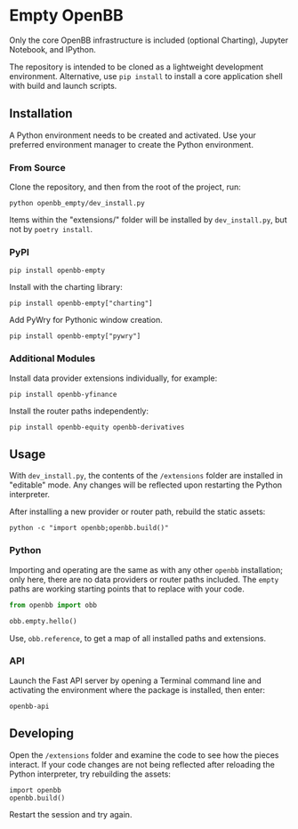 # Empty OpenBB

Only the core OpenBB infrastructure is included (optional Charting), Jupyter Notebook, and IPython.

The repository is intended to be cloned as a lightweight development environment. 
Alternative, use `pip install` to install a core application shell with build and launch scripts.

## Installation

A Python environment needs to be created and activated. Use your preferred environment manager to create the Python environment.

### From Source

Clone the repository, and then from the root of the project, run:

```console
python openbb_empty/dev_install.py
```

Items within the "extensions/" folder will be installed by `dev_install.py`, but not by `poetry install`.

### PyPI

```console
pip install openbb-empty
```

Install with the charting library:

```console
pip install openbb-empty["charting"]
```

Add PyWry for Pythonic window creation.

```console
pip install openbb-empty["pywry"]
```

### Additional Modules

Install data provider extensions individually, for example:

```console
pip install openbb-yfinance
```

Install the router paths independently:

```console
pip install openbb-equity openbb-derivatives
```

## Usage

With `dev_install.py`, the contents of the `/extensions` folder are installed in "editable" mode. Any changes will be reflected upon restarting the Python interpreter.

After installing a new provider or router path, rebuild the static assets:

```console
python -c "import openbb;openbb.build()"
```

### Python

Importing and operating are the same as with any other `openbb` installation; only here, there are no data providers or router paths included.
The `empty` paths are working starting points that to replace with your code.

```python
from openbb import obb

obb.empty.hello()
```

Use, `obb.reference`, to get a map of all installed paths and extensions.

### API

Launch the Fast API server by opening a Terminal command line and activating the environment where the package is installed, then enter:

```console
openbb-api
```

## Developing

Open the `/extensions` folder and examine the code to see how the pieces interact.
If your code changes are not being reflected after reloading the Python interpreter,
try rebuilding the assets:

```
import openbb
openbb.build()
```

Restart the session and try again.

